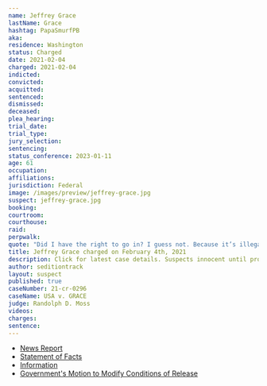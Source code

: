```yaml
---
name: Jeffrey Grace
lastName: Grace
hashtag: PapaSmurfPB
aka:
residence: Washington
status: Charged
date: 2021-02-04
charged: 2021-02-04
indicted:
convicted:
acquitted:
sentenced:
dismissed:
deceased:
plea_hearing:
trial_date:
trial_type:
jury_selection:
sentencing:
status_conference: 2023-01-11
age: 61
occupation:
affiliations:
jurisdiction: Federal
image: /images/preview/jeffrey-grace.jpg
suspect: jeffrey-grace.jpg
booking:
courtroom:
courthouse:
raid:
perpwalk:
quote: "Did I have the right to go in? I guess not. Because it’s illegal. But did I do anything wrong? No, I didn’t."
title: Jeffrey Grace charged on February 4th, 2021
description: Click for latest case details. Suspects innocent until proven guilty.
author: seditiontrack
layout: suspect
published: true
caseNumber: 21-cr-0296
caseName: USA v. GRACE
judge: Randolph D. Moss
videos:
charges:
sentence:
---
```


- [News Report](https://www.seattletimes.com/seattle-news/crime/clark-county-man-charged-with-entering-capitol-during-siege/)
- [Statement of Facts](https://www.justice.gov/usao-dc/case-multi-defendant/file/1364691/download)
- [Information](https://www.justice.gov/usao-dc/case-multi-defendant/file/1388636/download)
- [Government's Motion to Modify Conditions of Release](https://extremism.gwu.edu/sites/g/files/zaxdzs2191/f/Jeffrey%20Grace%20Government%20Motion%20to%20Modify%20Pretrial%20Conditions%20of%20Release.pdf)
